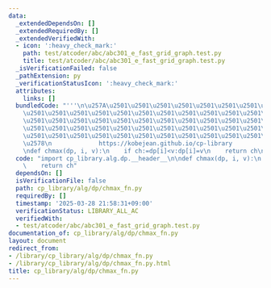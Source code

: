 ```yaml
---
data:
  _extendedDependsOn: []
  _extendedRequiredBy: []
  _extendedVerifiedWith:
  - icon: ':heavy_check_mark:'
    path: test/atcoder/abc/abc301_e_fast_grid_graph.test.py
    title: test/atcoder/abc/abc301_e_fast_grid_graph.test.py
  _isVerificationFailed: false
  _pathExtension: py
  _verificationStatusIcon: ':heavy_check_mark:'
  attributes:
    links: []
  bundledCode: "'''\n\u257A\u2501\u2501\u2501\u2501\u2501\u2501\u2501\u2501\u2501\u2501\
    \u2501\u2501\u2501\u2501\u2501\u2501\u2501\u2501\u2501\u2501\u2501\u2501\u2501\
    \u2501\u2501\u2501\u2501\u2501\u2501\u2501\u2501\u2501\u2501\u2501\u2501\u2501\
    \u2501\u2501\u2501\u2501\u2501\u2501\u2501\u2501\u2501\u2501\u2501\u2501\u2501\
    \u2501\u2501\u2501\u2501\u2501\u2501\u2501\u2501\u2501\u2501\u2501\u2501\u2501\
    \u2578\n             https://kobejean.github.io/cp-library               \n'''\n\
    \ndef chmax(dp, i, v):\n    if ch:=dp[i]<v:dp[i]=v\n    return ch\n"
  code: "import cp_library.alg.dp.__header__\n\ndef chmax(dp, i, v):\n    if ch:=dp[i]<v:dp[i]=v\n\
    \    return ch"
  dependsOn: []
  isVerificationFile: false
  path: cp_library/alg/dp/chmax_fn.py
  requiredBy: []
  timestamp: '2025-03-28 21:58:31+09:00'
  verificationStatus: LIBRARY_ALL_AC
  verifiedWith:
  - test/atcoder/abc/abc301_e_fast_grid_graph.test.py
documentation_of: cp_library/alg/dp/chmax_fn.py
layout: document
redirect_from:
- /library/cp_library/alg/dp/chmax_fn.py
- /library/cp_library/alg/dp/chmax_fn.py.html
title: cp_library/alg/dp/chmax_fn.py
---
```

